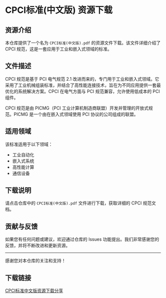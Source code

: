 # CPCI标准(中文版) 资源下载

## 资源介绍

本仓库提供了一个名为 `CPCI标准(中文版).pdf` 的资源文件下载。该文件详细介绍了 CPCI 规范，这是一套应用于工业和嵌入式领域的标准。

## 文件描述

CPCI 规范是基于 PCI 电气规范 2.1 改进而来的，专门用于工业和嵌入式领域。它采用了工业机械组装标准，并结合了高性能连接技术，旨在为不同应用提供一套最优化的系统解决方案。CPCI 在电气方面与 PCI 规范兼容，允许使用低成本的 PCI 组件。

CPCI 规范是由 PICMG（PCI 工业计算机制造商联盟）开发并管理的开放式规范。PICMG 是一个由在嵌入式领域使用 PCI 协议的公司组成的联盟。

## 适用领域

该标准适用于以下领域：

- 工业自动化
- 嵌入式系统
- 高性能计算
- 通信设备

## 下载说明

请点击仓库中的 `CPCI标准(中文版).pdf` 文件进行下载，获取详细的 CPCI 规范文档。

## 贡献与反馈

如果您有任何问题或建议，欢迎通过仓库的 Issues 功能提出。我们非常感谢您的反馈，并将不断改进和更新资源。

---

感谢您对本仓库的关注和支持！

## 下载链接

[CPCI标准中文版资源下载分享](https://pan.quark.cn/s/698e77cc6f90)
